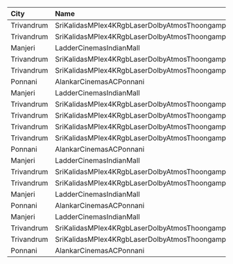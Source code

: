| City       | Name                                                     |  Time | Type             | Price | Capacity | Booked |
| :--------- | :------------------------------------------------------- | ----: | :--------------- | ----: | -------: | -----: |
| Trivandrum | SriKalidasMPlex4KRgbLaserDolbyAtmosThoongamparaKattakada | 09:00 | PlatinumRecliner |  300₹ |       17 |      8 |
| Trivandrum | SriKalidasMPlex4KRgbLaserDolbyAtmosThoongamparaKattakada | 09:00 | Gold             |  150₹ |      332 |    173 |
| Manjeri    | LadderCinemasIndianMall                                  | 09:00 | Executive        |  150₹ |      126 |     57 |
| Trivandrum | SriKalidasMPlex4KRgbLaserDolbyAtmosThoongamparaKattakada | 10:00 | PlatinumRecliner |  300₹ |       45 |     22 |
| Trivandrum | SriKalidasMPlex4KRgbLaserDolbyAtmosThoongamparaKattakada | 10:00 | Gold             |  150₹ |      482 |    240 |
| Ponnani    | AlankarCinemasACPonnani                                  | 11:00 | Diamond          |  120₹ |      356 |    233 |
| Manjeri    | LadderCinemasIndianMall                                  | 11:45 | Executive        |  150₹ |      126 |     56 |
| Trivandrum | SriKalidasMPlex4KRgbLaserDolbyAtmosThoongamparaKattakada | 12:00 | PlatinumRecliner |  300₹ |       17 |      8 |
| Trivandrum | SriKalidasMPlex4KRgbLaserDolbyAtmosThoongamparaKattakada | 12:00 | Gold             |  150₹ |      332 |    165 |
| Trivandrum | SriKalidasMPlex4KRgbLaserDolbyAtmosThoongamparaKattakada | 14:00 | PlatinumRecliner |  300₹ |       45 |     22 |
| Trivandrum | SriKalidasMPlex4KRgbLaserDolbyAtmosThoongamparaKattakada | 14:00 | Gold             |  150₹ |      482 |    239 |
| Ponnani    | AlankarCinemasACPonnani                                  | 14:30 | Diamond          |  120₹ |      356 |    233 |
| Manjeri    | LadderCinemasIndianMall                                  | 14:45 | Executive        |  150₹ |      126 |     56 |
| Trivandrum | SriKalidasMPlex4KRgbLaserDolbyAtmosThoongamparaKattakada | 18:00 | PlatinumRecliner |  300₹ |       45 |     22 |
| Trivandrum | SriKalidasMPlex4KRgbLaserDolbyAtmosThoongamparaKattakada | 18:00 | Gold             |  150₹ |      482 |    241 |
| Manjeri    | LadderCinemasIndianMall                                  | 18:00 | Executive        |  150₹ |      126 |     56 |
| Ponnani    | AlankarCinemasACPonnani                                  | 18:15 | Diamond          |  120₹ |      356 |    233 |
| Manjeri    | LadderCinemasIndianMall                                  | 20:45 | Executive        |  150₹ |      126 |     56 |
| Trivandrum | SriKalidasMPlex4KRgbLaserDolbyAtmosThoongamparaKattakada | 21:00 | PlatinumRecliner |  300₹ |       45 |     22 |
| Trivandrum | SriKalidasMPlex4KRgbLaserDolbyAtmosThoongamparaKattakada | 21:00 | Gold             |  150₹ |      482 |    240 |
| Ponnani    | AlankarCinemasACPonnani                                  | 21:30 | Diamond          |  120₹ |      356 |    233 |